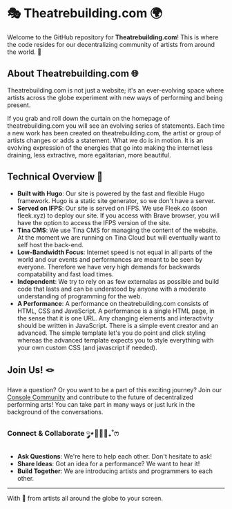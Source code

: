 # 🎭 Theatrebuilding.com 🌍

Welcome to the GitHub repository for **Theatrebuilding.com**! This is where the code resides for our decentralizing community of artists from around the world. 🌟

## About Theatrebuilding.com 🌐

Theatrebuilding.com is not just a website; it's an ever-evolving space where artists across the globe experiment with new ways of performing and being present.

If you grab and roll down the curtain on the homepage of theatrebuilding.com you will see an evolving series of statements. Each time a new work has been created on theatrebuilding.com, the artist or group of artists changes or adds a statement. What we do is in motion. It is an evolving expression of the energies that go into making the internet less draining, less extractive, more egalitarian, more beautiful.

## Technical Overview 🔧

- **Built with Hugo**: Our site is powered by the fast and flexible Hugo framework. Hugo is a static site generator, so we don't have a server.
- **Served on IFPS**: Our site is served on IFPS. We use Fleek.co (soon fleek.xyz) to deploy our site. If you access with Brave browser, you will have the option to access the IFPS version of the site.
- **Tina CMS**: We use Tina CMS for managing the content of the website. At the moment we are running on Tina Cloud but will eventually want to self host the back-end.
- **Low-Bandwidth Focus**: Internet speed is not equal in all parts of the world and our events and performances are meant to be seen by everyone. Therefore we have very high demands for backwards compatability and fast load times.
- **Independent**: We try to rely on as few externalas as possible and build code that lasts and can be understood by anyone with a moderate understanding of programming for the web.
- **A Performance**: A performance on theatrebuilding.com consists of HTML, CSS and JavaScript. A performance is a single HTML page, in the sense that it is one URL. Any changing elements and interactivity should be written in JavaScript. There is a simple event creator and an advanced. The simple template let's you do point and click styling whereas the advanced template expects you to style everything with your own custom CSS (and javascript if needed).

## Join Us! 🪢

Have a question? Or you want to be a part of this exciting journey? Join our [Console Community](https://app.console.xyz/c/theatrebuilding) and contribute to the future of decentralized performing arts! You can take part in many ways or just lurk in the background of the conversations.

### Connect & Collaborate  ༘⋆🌷🫧💭₊˚ෆ

- **Ask Questions**: We're here to help each other. Don't hesitate to ask!
- **Share Ideas**: Got an idea for a performance? We want to hear it!
- **Build Together**: We are introducing artists and programmers to each other.

---

With 💖 from artists all around the globe to your screen.
